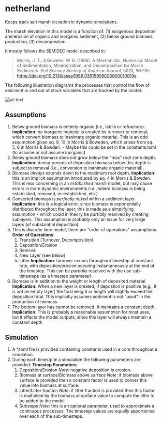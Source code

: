 # netherland

Keeps track salt marsh elevation in dynamic simulations. 

The marsh elevation in this model is a function of: (1) exogenous deposition and erosion of organic and inorganic sediment, (2) below ground biomass production, (3) decomposition. 

It mostly follows the SEMIDEC model described in:
> Morris, J. T., & Bowden, W. B. (1986). A Mechanistic, Numerical Model of Sedimentation, Mineralization, and Decomposition for Marsh Sediments. *Soil Science Society of America Journal*, 50(1), 96-105. https://doi.org/10.2136/sssaj1986.03615995005000010019x

The following illustration diagrams the processes that control the flow of sediment in and out of stock variables that are tracked by the model.

![alt text](https://github.com/JohnRushKucharski/netherland/blob/main/diagram.jpg?raw=true)

## Assumptions

1. Below ground biomass is entirely organic (i.e., labile or refractory).
    **Implication**: no inorganic material is created by turnover or removal, which convert biomass to inanimate organic material. This is an odd assumption given eq. 9, 10 in Morris & Boweden, which arises from eq. 5, 6 in Morris & Bowden.
        - Maybe this could be set in the constants.toml (to assume or  not assume inorganic)
2. Below ground biomass does *not* grow below the "max" root zone depth.
    **Implication**: during periods of deposition biomass below this depth is subject to removal (i.e., conversion to inanimate organic material).
3. Biomass *always* extends down to the maximum root depth.
    **Implication**: this is an implicit assumption introduced by eq. 4 in Morris & Bowden. This is less concerning in an *established* marsh model, but may cause errors in more dynamic environments (i.e., where biomass is being established, removed, re-established, etc.)
4. Converted biomass is *perfectly mixed* within a sediment layer.
    **Implication**: this is a logical error, since biomass is exponentially distributed throughout the layer, this is made as a simplifying assumption - which could in theory be *partially* resolved by creating sublayers. This assumption is probably only an issue for very large layers (of substaintial deposition).
5. This is discrete time model, there are "order of operations" assumptions.
    **Order of Operations**:
    1. Transition [Turnover, Decomposition]
    2. Deposition/Erosion
    3. Removal
    4. New Layer (see below)
    5. Litter
    **Implication**: turnover occurs throughout timestep at constant rate, with deposition/erosion occuring instantaneously at the end of the timestep. This can be *partially* resolved with the use sub-timesteps (as a timestep parameter).
6. Biomass is in addition to the weight or length of deposited material.
    **Implication**: When a new layer is created, if depostion is positive (e.g., it is not an empty layer) the final weight or length will slightly exceed the deposition total. This implicitly assumes sediment is not "used" in the production of biomass. 
7. The bottom layer has cannot be removed. It maintains a constant depth.
    **Implication**: This is probably a reasonable assumption for most uses, but it effects the model outputs, since this layer will always maintain a constant depth.

## Simulation
1. A *.toml file is provided containing constants used in a core throughout a simulation.
2. During each timestp in a simulation the following parameters are provided:
    **Timestep Parameters**:
    1. Deposition/Erosion
        *Note*: negative deposition is erosion.
    2. Biomass at surface/Biomass above surface
        *Note*: if biomass above surface is provided then a constant factor is used to conver this value into biomass at surface.
    3. Litter/Litter fraction
        *Note*: if litter fraction is provided then this factor is multiplied by the biomass at surface value to compute the litter to be added to the model.
    4. Substeps
        *Note*: this is an optional parameter, used to approximate a continuous processes. The timestep values are equally apportioned over each of the sub-timesteps.
